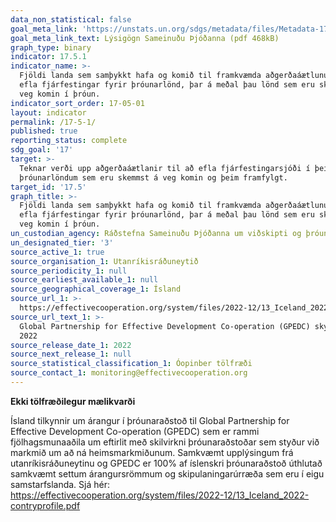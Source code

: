 ```yaml
---
data_non_statistical: false
goal_meta_link: 'https://unstats.un.org/sdgs/metadata/files/Metadata-17-05-01.pdf'
goal_meta_link_text: Lýsigögn Sameinuðu Þjóðanna (pdf 468kB)
graph_type: binary
indicator: 17.5.1
indicator_name: >-
  Fjöldi landa sem samþykkt hafa og komið til framkvæmda aðgerðaáætlunum til að
  efla fjárfestingar fyrir þróunarlönd, þar á meðal þau lönd sem eru skemmst á
  veg komin í þróun.
indicator_sort_order: 17-05-01
layout: indicator
permalink: /17-5-1/
published: true
reporting_status: complete
sdg_goal: '17'
target: >-
  Teknar verði upp aðgerðaáætlanir til að efla fjárfestingarsjóði í þeim
  þróunarlöndum sem eru skemmst á veg komin og þeim framfylgt.
target_id: '17.5'
graph_title: >-
  Fjöldi landa sem samþykkt hafa og komið til framkvæmda aðgerðaáætlunum til að
  efla fjárfestingar fyrir þróunarlönd, þar á meðal þau lönd sem eru skemmst á
  veg komin í þróun.
un_custodian_agency: Ráðstefna Sameinuðu Þjóðanna um viðskipti og þróun (UNCTAD)
un_designated_tier: '3'
source_active_1: true
source_organisation_1: Utanríkisráðuneytið
source_periodicity_1: null
source_earliest_available_1: null
source_geographical_coverage_1: Ísland
source_url_1: >-
  https://effectivecooperation.org/system/files/2022-12/13_Iceland_2022-contryprofile.pdf
source_url_text_1: >-
  Global Partnership for Effective Development Co-operation (GPEDC) skýrsla frá
  2022
source_release_date_1: 2022
source_next_release_1: null
source_statistical_classification_1: Óopinber tölfræði
source_contact_1: monitoring@effectivecooperation.org
---
```


**Ekki tölfræðilegur mælikvarði**

Ísland tilkynnir um árangur í þróunaraðstoð til Global Partnership for Effective Development Co-operation (GPEDC) sem er rammi fjölhagsmunaaðila um eftirlit með skilvirkni þróunaraðstoðar sem styður við markmið um að ná heimsmarkmiðunum. Samkvæmt upplýsingum frá utanríkisráðuneytinu og GPEDC er 100% af íslenskri þróunaraðstoð úthlutað samkvæmt settum árangursrömmum og skipulaningarúrræða sem eru í eigu samstarfslanda. Sjá hér: https://effectivecooperation.org/system/files/2022-12/13_Iceland_2022-contryprofile.pdf
